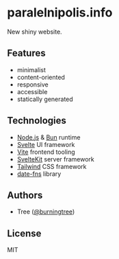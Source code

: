 # paralelnipolis.info

New shiny website.

## Features

* minimalist
* content-oriented
* responsive
* accessible
* statically generated

## Technologies

* [Node.js](https://nodejs.org) & [Bun](https://bun.sh/) runtime
* [Svelte](https://svelte.dev/) UI framework
* [Vite](https://vite.dev/) frontend tooling
* [SvelteKit](https://kit.svelte.dev/) server framework
* [Tailwind](https://tailwindcss.com/) CSS framework
* [date-fns](https://date-fns.org/) library

## Authors

* Tree ([@burningtree](https://github.com/burningtree))

## License

MIT